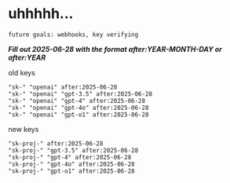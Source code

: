 # uhhhhh...

`future goals: webhooks, key verifying`



***Fill out 2025-06-28 with the format after:YEAR-MONTH-DAY or after:YEAR***

old keys
```
"sk-" "openai" after:2025-06-28
"sk-" "openai" "gpt-3.5" after:2025-06-28
"sk-" "openai" "gpt-4" after:2025-06-28
"sk-" "openai" "gpt-4o" after:2025-06-28
"sk-" "openai" "gpt-o1" after:2025-06-28
```

new keys
```
"sk-proj-" after:2025-06-28
"sk-proj-" "gpt-3.5" after:2025-06-28
"sk-proj-" "gpt-4" after:2025-06-28
"sk-proj-" "gpt-4o" after:2025-06-28
"sk-proj-" "gpt-o1" after:2025-06-28
```
